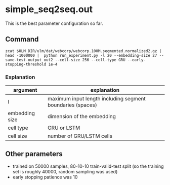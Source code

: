 # simple_seq2seq.out

This is the best parameter configuration so far.

## Command

    zcat $ULM_DIR/ulm/dat/webcorp/webcorp.100M.segmented.normalized2.gz | head -1000000 |  python run_experiment.py -l 20 --embedding-size 27 --save-test-output out2 --cell-size 256 --cell-type GRU --early-stopping-threshold 1e-4

### Explanation

| argument | explanation |
| ---- | ---- |
| l | maximum input length including segment boundaries (spaces) |
| embedding size | dimension of the embedding |
| cell type | GRU or LSTM |
| cell size | number of GRU/LSTM cells |

## Other parameters

* trained on 50000 samples, 80-10-10 train-valid-test split (so the training set is roughly 40000, random sampling was used)
* early stopping patience was 10

